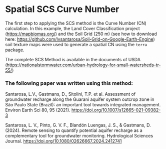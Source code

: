 # Spatial SCS Curve Number

The first step to applying the SCS method is the Curve Number (CN) calculation. In this example, the Land Cover Classification project (https://mapbiomas.org/) and the Soil Grid (250 m) (see how to download here: https://github.com/lvsantarosa/Soil-Grid-on-Google-Earth-Engine) soil texture maps were used to generate a spatial CN using the `terra` package.

The complete SCS Method is available in the documents of USDA (https://nationalstormwater.com/urban-hydrology-for-small-watersheds-tr-55/)

### The following paper was written using this method:

Santarosa, L.V., Gastmans, D., Sitolini, T.P. et al. Assessment of groundwater recharge along the Guarani aquifer system outcrop zone in São Paulo State (Brazil): an important tool towards integrated management. Environ Earth Sci 80, 95 (2021). https://doi.org/10.1007/s12665-021-09382-3

Santarosa, L. V., Pinto, G. V. F., Blandón Luengas, J. S., & Gastmans, D. (2024). Remote sensing to quantify potential aquifer recharge as a complementary tool for groundwater monitoring. Hydrological Sciences Journal. https://doi.org/10.1080/02626667.2024.2412741
